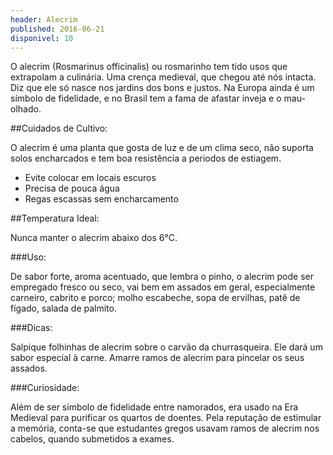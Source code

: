 ```yaml
---
header: Alecrim 
published: 2016-06-21
disponivel: 10
---
```


O alecrim (Rosmarinus officinalis) ou rosmarinho tem tido usos que extrapolam a culinária.
 Uma crença medieval, que chegou até nós intacta. Diz que ele só nasce nos jardins dos bons e justos. 
 Na Europa ainda é um símbolo de fidelidade, e no Brasil tem a fama de afastar inveja e o mau-olhado.

##Cuidados de Cultivo:

O alecrim é uma planta que gosta de luz e de um clima seco, não suporta solos encharcados e tem boa resistência a periodos de estiagem.

 - Evite colocar em locais escuros
 - Precisa de pouca água
 - Regas escassas sem encharcamento

 
##Temperatura Ideal: 

Nunca manter o alecrim abaixo dos 6°C. 

###Uso: 

De sabor forte, aroma acentuado, que lembra o pinho, o alecrim pode ser empregado fresco ou seco, vai bem em assados 
em geral, especialmente carneiro, cabrito e porco; molho escabeche, sopa de ervilhas, patê de fígado, 
salada de palmito.

###Dicas:

Salpique folhinhas de alecrim sobre o carvão da churrasqueira. Ele dará um sabor especial à carne.
 Amarre ramos de alecrim para pincelar os seus assados.


###Curiosidade:

Além de ser símbolo de fidelidade entre namorados, era usado na Era Medieval para
 purificar os quartos de doentes. Pela reputação de estimular a memória, conta-se que estudantes gregos
 usavam ramos de alecrim nos cabelos, quando submetidos a exames.
